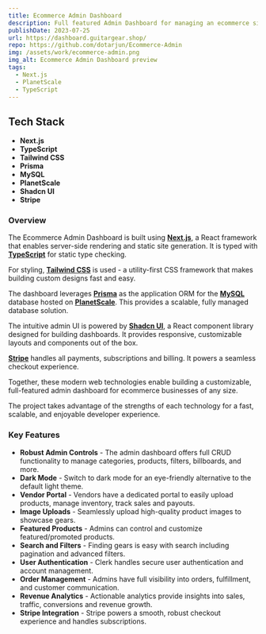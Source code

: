 ```yaml
---
title: Ecommerce Admin Dashboard
description: Full featured Admin Dashboard for managing an ecommerce site
publishDate: 2023-07-25
url: https://dashboard.guitargear.shop/
repo: https://github.com/dotarjun/Ecommerce-Admin
img: /assets/work/ecommerce-admin.png
img_alt: Ecommerce Admin Dashboard preview
tags:
  - Next.js
  - PlanetScale
  - TypeScript
---
```


## Tech Stack

- **Next.js**
- **TypeScript**
- **Tailwind CSS**
- **Prisma**
- **MySQL**
- **PlanetScale**
- **Shadcn UI**
- **Stripe**

### Overview

The Ecommerce Admin Dashboard is built using **[Next.js](https://nextjs.org/)**, a React framework that enables server-side rendering and static site generation. It is typed with **[TypeScript](https://www.typescriptlang.org/)** for static type checking.

For styling, **[Tailwind CSS](https://tailwindcss.com/)** is used - a utility-first CSS framework that makes building custom designs fast and easy.

The dashboard leverages **[Prisma](https://www.prisma.io/)** as the application ORM for the **[MySQL](https://www.mysql.com/)** database hosted on **[PlanetScale](https://planetscale.com/)**. This provides a scalable, fully managed database solution.

The intuitive admin UI is powered by **[Shadcn UI](https://shadcn.com/ui)**, a React component library designed for building dashboards. It provides responsive, customizable layouts and components out of the box.

**[Stripe](https://stripe.com/)** handles all payments, subscriptions and billing. It powers a seamless checkout experience.

Together, these modern web technologies enable building a customizable, full-featured admin dashboard for ecommerce businesses of any size. 

The project takes advantage of the strengths of each technology for a fast, scalable, and enjoyable developer experience.

### Key Features

- **Robust Admin Controls** - The admin dashboard offers full CRUD functionality to manage categories, products, filters, billboards, and more.
- **Dark Mode** - Switch to dark mode for an eye-friendly alternative to the default light theme.
- **Vendor Portal** - Vendors have a dedicated portal to easily upload products, manage inventory, track sales and payouts.
- **Image Uploads** - Seamlessly upload high-quality product images to showcase gears.
- **Featured Products** - Admins can control and customize featured/promoted products.
- **Search and Filters** - Finding gears is easy with search including pagination and advanced filters.
- **User Authentication** - Clerk handles secure user authentication and account management.
- **Order Management** - Admins have full visibility into orders, fulfillment, and customer communication.
- **Revenue Analytics** - Actionable analytics provide insights into sales, traffic, conversions and revenue growth.
- **Stripe Integration** - Stripe powers a smooth, robust checkout experience and handles subscriptions.